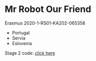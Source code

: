 # Mr Robot Our Friend
Erasmus 2020-1-RS01-KA202-065358
* Portugal
* Servia
* Eslovenia

Stage 2 code: [click here](/example.py)
